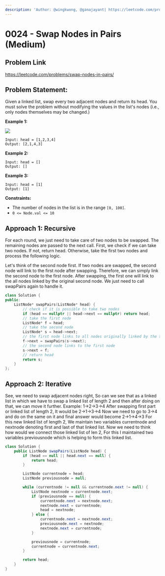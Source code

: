 ```yaml
---
description: 'Author: @wingkwong, @ganajayant| https://leetcode.com/problems/swap-nodes-in-pairs/'
---
```


# 0024 - Swap Nodes in Pairs (Medium)

## Problem Link

https://leetcode.com/problems/swap-nodes-in-pairs/

## Problem Statement:

Given a linked list, swap every two adjacent nodes and return its head. You must solve the problem without modifying the values in the list's nodes (i.e., only nodes themselves may be changed.)

**Example 1:**

![](https://assets.leetcode.com/uploads/2020/10/03/swap\_ex1.jpg)

```
Input: head = [1,2,3,4]
Output: [2,1,4,3]
```

**Example 2:**

```
Input: head = []
Output: []
```

**Example 3:**

```
Input: head = [1]
Output: [1]
```



**Constraints:**

* The number of nodes in the list is in the range `[0, 100]`.
* `0 <= Node.val <= 10`

## Approach 1: Recursive

For each round, we just need to take care of two nodes to be swapped. The remaining nodes are passed to the next call. First, we check if we can take two nodes. If not, return head. Otherwise, take the first two nodes and process the following logic.

Let's think of the second node first. If two nodes are swapped, the second node will link to the first node after swapping. Therefore, we can simply link the second node to the first node. After swapping, the first one will link to the all nodes linked by the original second node. We just need to call swapPairs again to handle it.

<Tabs>
<TabItem value="cpp" label="C++">
<SolutionAuthor name="@wingkwong"/>

```cpp
class Solution {
public:
    ListNode* swapPairs(ListNode* head) {
        // check if it is possible to take two nodes
        if (head == nullptr || head->next == nullptr) return head;
        // take the first node
        ListNode* f = head;
        // take the second node
        ListNode* s = head->next;
        // the first node links to all nodes originally linked by the second node
        f->next = swapPairs(s->next);
        // the second node links to the first node
        s->next = f; 
        // return head
        return s;
    }
};
```
</TabItem>
</Tabs>

## Approach 2: Iterative
See, we need to swap adjacent nodes right, So can we see that as a linked list in which we have to swap a linked list of length 2 and then after doing on that, we can move it further.
Example:
1->2->3->4
After swapping first part or linked list of length 2, It would be
2->1->3->4
Now we need to go to 3->4 and do on the same on it and final answer would become
2->1->4->3
For this new linked list of length 2, We maintain two variables currentnode and nextnode denoting first and last of that linked list.
Now we need to think how would we connect those linked list of len 2, For this I maintained two variables previousnode which is helping to form this linked list.

<Tabs>
<TabItem value="java" label="Java">
<SolutionAuthor name="@ganajayant"/>

```java
class Solution {
    public ListNode swapPairs(ListNode head) {
        if (head == null || head.next == null) {
            return head;
        }

        ListNode currentnode = head;
        ListNode previousnode = null;

        while (currentnode != null && currentnode.next != null) {
            ListNode nextnode = currentnode.next;
            if (previousnode == null) {
                currentnode.next = nextnode.next;
                nextnode.next = currentnode;
                head = nextnode;
            } else {
                currentnode.next = nextnode.next;
                previousnode.next = nextnode;
                nextnode.next = currentnode;
            }

            previousnode = currentnode;
            currentnode = currentnode.next;
        }

        return head;
    }
}
```
</TabItem>
</Tabs>
